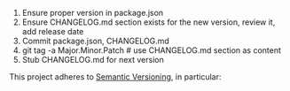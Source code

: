 1. Ensure proper version in package.json
1. Ensure CHANGELOG.md section exists for the new version, review it, add release date
1. Commit package.json, CHANGELOG.md
1. git tag -a Major.Minor.Patch # use CHANGELOG.md section as content
1. Stub CHANGELOG.md for next version

This project adheres to [Semantic Versioning](http://semver.org/), in particular:
